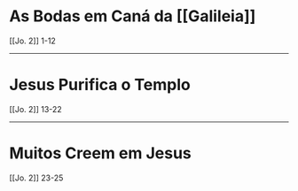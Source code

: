 # As Bodas em Caná da [[Galileia]]
[[Jo. 2]] 1-12

---
# Jesus Purifica o Templo
[[Jo. 2]] 13-22

---
# Muitos Creem em Jesus
[[Jo. 2]] 23-25